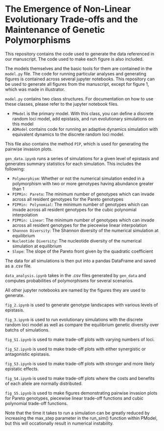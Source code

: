 # The Emergence of Non-Linear Evolutionary Trade-offs and the Maintenance of Genetic Polymorphisms

This repository contains the code used to generate the data referenced in our manuscript. The code used to make each figure is also included.

The models themselves and the basic tools for them are contained in the `model.py` file. The code for running particular analyses and generating figures is contained across several jupyter notebooks. This repository can be used to generate all figures from the manuscript, except for figure 1, which was made in illustrator.

`model.py` contains two class structures. For documentation on how to use these classes, please refer to the jupyter notebook files.

* `PModel` is the primary model. With this class, you can define a discrete random loci model, add epistasis, and run evolutionary simulations on this model
* `ADModel` contains code for running an adaptive dynamics simulation with equivalent dynamics to the discrete random loci model.

This file also contains the method `PIP`, which is used for generating the pairwise invasion plots.

`gen_data.ipynb` runs a series of simulations for a given level of epistasis and generates summary statistics for each simulation. This includes the following:

* `Polymorphism`: Whether or not the numerical simulation ended in a polymorphism with two or more genotypes having abundance greater than 1
* `PIPMin: Pareto`: The minimum number of genotypes which can invade across all resident genotypes for the Pareto genotypes
* `PIPMin: Polynomial`: The minimum number of genotypes which can invade across all resident genotypes for the cubic polynomial interpolation
* `PIPMin: Linear`: The minimum number of genotypes which can invade across all resident genotypes for the piecewise linear interpolation
* `Shannon Diversity`: The Shannon diversity of the numerical simulation at equilibrium
* `Nucleotide Diversity`: The nucleotide diversity of the numerical simulation at equilibrium
* `Slope`: The slope of the Pareto front given by the quadratic coefficient

The data for all simulations is then put into a pandas DataFrame and saved as a .csv file.

`data_analysis.ipynb` takes in the .csv files generated by `gen_data` and computes probabilities of polymorphisms for several scenarios.

All other jupyter notebooks are named by the figures they are used to generate.

`fig_2.ipynb` is used to generate genotype landscapes with various levels of epistasis.

`fig_3.ipynb` is used to run evolutionary simulations with the discrete random loci model as well as compare the equilibrium genetic diversity over batchs of simulations.

`fig_S1.ipynb` is used to make trade-off plots with varying numbers of loci.

`fig_S2.ipynb` is used to make trade-off plots with either synergistic or antagonistic epistasis.

`fig_S3.ipynb` is used to make trade-off plots with stronger and more likely epistatic effects.

`fig_S4.ipynb` is used to make trade-off plots where the costs and benefits of each allele are normally distributed.

`fig_S5.ipynb` is used to make figures demonstrating pairwise invasion plots for Pareto genotypes, piecewise linear trade-off functions and cubic polynomial trade-off functions.

Note that the time it takes to run a simulation can be greatly reduced by increasing the max_step parameter in the run_sim() function within PModel, but this will occationally result in numerical instability.